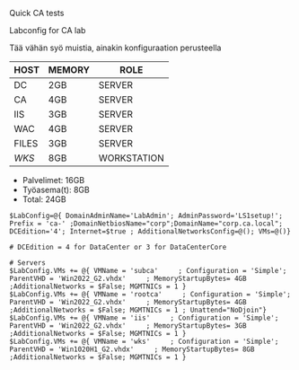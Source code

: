 Quick CA tests

Labconfig for CA lab

Tää vähän syö muistia, ainakin konfiguraation perusteella

| HOST | MEMORY | ROLE |
| --- | --- | --- |
| DC | 2GB | SERVER |
| CA | 4GB | SERVER |
| IIS | 3GB | SERVER |
| WAC | 4GB | SERVER |
| FILES | 3GB | SERVER
| *WKS* | 8GB | WORKSTATION |

- Palvelimet: 16GB
- Työasema(t): 8GB
- Total: 24GB

```
$LabConfig=@{ DomainAdminName='LabAdmin'; AdminPassword='LS1setup!'; Prefix = 'ca-' ;DomainNetbiosName="corp";DomainName="corp.ca.local"; DCEdition='4'; Internet=$true ; AdditionalNetworksConfig=@(); VMs=@()}

# DCEdition = 4 for DataCenter or 3 for DataCenterCore

# Servers
$LabConfig.VMs += @{ VMName = 'subca'     ; Configuration = 'Simple'; ParentVHD = 'Win2022_G2.vhdx'     ; MemoryStartupBytes= 4GB ;AdditionalNetworks = $False; MGMTNICs = 1 }
$LabConfig.VMs += @{ VMName = 'rootca'     ; Configuration = 'Simple'; ParentVHD = 'Win2022_G2.vhdx'     ; MemoryStartupBytes= 4GB ;AdditionalNetworks = $False; MGMTNICs = 1 ; Unattend="NoDjoin"}
$LabConfig.VMs += @{ VMName = 'iis'     ; Configuration = 'Simple'; ParentVHD = 'Win2022_G2.vhdx'     ; MemoryStartupBytes= 3GB ;AdditionalNetworks = $False; MGMTNICs = 1 }
$LabConfig.VMs += @{ VMName = 'wks'     ; Configuration = 'Simple'; ParentVHD = 'Win1020H1_G2.vhdx'     ; MemoryStartupBytes= 8GB ;AdditionalNetworks = $False; MGMTNICs = 1 }

```